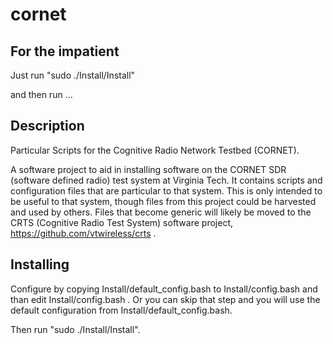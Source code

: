 # cornet

## For the impatient

Just run "sudo ./Install/Install"

and then run ...


## Description

Particular Scripts for the Cognitive Radio Network Testbed (CORNET).

A software project to aid in installing software on the CORNET SDR
(software defined radio) test system at Virginia Tech.  It contains
scripts and configuration files that are particular to that system.  This
is only intended to be useful to that system, though files from this
project could be harvested and used by others.  Files that become generic
will likely be moved to the CRTS (Cognitive Radio Test System) software
project, https://github.com/vtwireless/crts .

## Installing

Configure by copying Install/default_config.bash to Install/config.bash
and than edit Install/config.bash .  Or you can skip that step and you
will use the default configuration from Install/default_config.bash.

Then run "sudo ./Install/Install".

